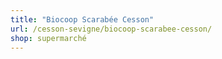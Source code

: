 ```yaml
---
title: "Biocoop Scarabée Cesson"
url: /cesson-sevigne/biocoop-scarabee-cesson/
shop: supermarché
---
```


